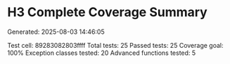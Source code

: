 # H3 Complete Coverage Summary

Generated: 2025-08-03 14:46:05

Test cell: 89283082803ffff
Total tests: 25
Passed tests: 25
Coverage goal: 100%
Exception classes tested: 20
Advanced functions tested: 5
